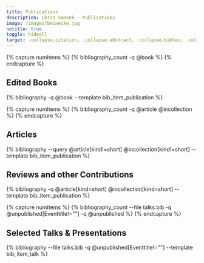 ```yaml
---
title: Publications
description: Chris Smeenk - Publications
image: /images/beinecke.jpg
notitle: true
toggle: hideall
target: .collapse.citation, .collapse.abstract, .collapse.bibtex, .collapse.fullentry
---
```


{% capture numItems %}
{% bibliography_count -q @book %}
{% endcapture %}
 
<h2 class="bibliography" style="counter-reset:bibitem {{numItems|plus:1}}">
	<a class="plus-icon minus" data-toggle="collapse"  data-target=".collapse.editedbooks" data-text="Collapse">Edited Books</a>&nbsp;
</h2>

<div class="collapse editedbooks show">
{% bibliography -q @book --template bib_item_publication %}
</div>



{% capture numItems %}
{% bibliography_count -q @article @incollection %}
{% endcapture %}

<p></p>
<h2 class="bibliography" style="counter-reset:bibitem {{numItems|plus:1}}">
	<a class="plus-icon minus" data-toggle="collapse"  data-target=".collapse.articles" data-text="Collapse">Articles</a></h2>

<div class="articles collapse show">
{% bibliography --query @article[kind!=short] @incollection[kind!=short] --template bib_item_publication %}
</div>

<p></p>
<h2 class="bibliography">
	<a class="plus-icon minus" data-toggle="collapse"  data-target=".collapse.shortarticles" data-text="Collapse">Reviews and other Contributions</a></h2>

<div class="collapse shortarticles show">
{% bibliography -q @article[kind=short] @incollection[kind=short] --template bib_item_publication %}
</div>

{% capture numItems %}
{% bibliography_count --file talks.bib -q @unpublished[Eventtitle!=""] -q @unpublished %}
{% endcapture %}

 <p></p>
 <h2 class="bibliography" style="counter-reset:bibitem {{numItems|plus:1}}">
	<a class="plus-icon minus" data-toggle="collapse"  data-target=".collapse.talks" data-text="Collapse">Selected Talks & Presentations</a></h2>

<div class="collapse talks show">
{% bibliography --file talks.bib -q @unpublished[Eventtitle!=""] --template bib_item_talk %}
</div>
